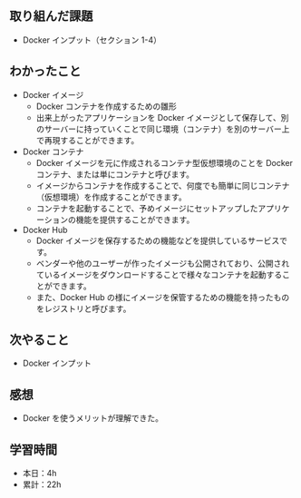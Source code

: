 ## 取り組んだ課題

- Docker インプット（セクション 1-4）

## わかったこと

- Docker イメージ
  - Docker コンテナを作成するための雛形
  - 出来上がったアプリケーションを Docker イメージとして保存して、別のサーバーに持っていくことで同じ環境（コンテナ）を別のサーバー上で再現することができます。
- Docker コンテナ
  - Docker イメージを元に作成されるコンテナ型仮想環境のことを Docker コンテナ、または単にコンテナと呼びます。
  - イメージからコンテナを作成することで、何度でも簡単に同じコンテナ（仮想環境）を作成することができます。
  - コンテナを起動することで、予めイメージにセットアップしたアプリケーションの機能を提供することができます。
- Docker Hub
  - Docker イメージを保存するための機能などを提供しているサービスです。
  - ベンダーや他のユーザーが作ったイメージも公開されており、公開されているイメージをダウンロードすることで様々なコンテナを起動することができます。
  - また、Docker Hub の様にイメージを保管するための機能を持ったものをレジストリと呼びます。

## 次やること

- Docker インプット

## 感想

- Docker を使うメリットが理解できた。

## 学習時間

- 本日：4h
- 累計：22h
